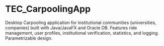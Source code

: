 # TEC_CarpoolingApp
Desktop Carpooling application for institutional communities (universities, companies) built with Java/JavaFX and Oracle DB. Features ride management, user profiles, institutional verification, statistics, and logging. Parametrizable design.
